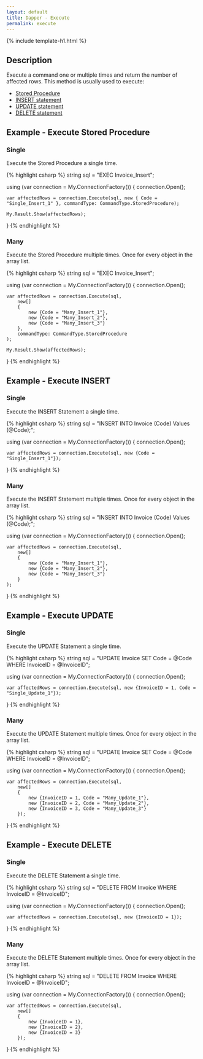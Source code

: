 ```yaml
---
layout: default
title: Dapper - Execute 
permalink: execute
---
```


{% include template-h1.html %}

## Description
Execute a command one or multiple times and return the number of affected rows. This method is usually used to execute:
- [Stored Procedure](#example---execute-stored-procedure)
- [INSERT statement](#example---execute-insert)
- [UPDATE statement](#example---execute-update)
- [DELETE statement](#example---execute-delete)

## Example - Execute Stored Procedure

### Single
Execute the Stored Procedure a single time.

{% highlight csharp %}
string sql = "EXEC Invoice_Insert";

using (var connection = My.ConnectionFactory())
{
    connection.Open();

    var affectedRows = connection.Execute(sql, new { Code = "Single_Insert_1" }, commandType: CommandType.StoredProcedure);

    My.Result.Show(affectedRows);
}
{% endhighlight %}

### Many
Execute the Stored Procedure multiple times. Once for every object in the array list.

{% highlight csharp %}
string sql = "EXEC Invoice_Insert";

using (var connection = My.ConnectionFactory())
{
    connection.Open();

    var affectedRows = connection.Execute(sql,
        new[]
        {
            new {Code = "Many_Insert_1"},
            new {Code = "Many_Insert_2"},
            new {Code = "Many_Insert_3"}
        },
        commandType: CommandType.StoredProcedure
    );

    My.Result.Show(affectedRows);
}
{% endhighlight %}

## Example - Execute INSERT

### Single
Execute the INSERT Statement a single time.

{% highlight csharp %}
string sql = "INSERT INTO Invoice (Code) Values (@Code);";

using (var connection = My.ConnectionFactory())
{
    connection.Open();

    var affectedRows = connection.Execute(sql, new {Code = "Single_Insert_1"});
}
{% endhighlight %}

### Many
Execute the INSERT Statement multiple times. Once for every object in the array list.

{% highlight csharp %}
string sql = "INSERT INTO Invoice (Code) Values (@Code);";

using (var connection = My.ConnectionFactory())
{
    connection.Open();

    var affectedRows = connection.Execute(sql,
        new[]
        {
            new {Code = "Many_Insert_1"},
            new {Code = "Many_Insert_2"},
            new {Code = "Many_Insert_3"}
        }
    );
}
{% endhighlight %}

## Example - Execute UPDATE

### Single
Execute the UPDATE Statement a single time.

{% highlight csharp %}
string sql = "UPDATE Invoice SET Code = @Code WHERE InvoiceID = @InvoiceID";

using (var connection = My.ConnectionFactory())
{
    connection.Open();

    var affectedRows = connection.Execute(sql, new {InvoiceID = 1, Code = "Single_Update_1"});
}
{% endhighlight %}

### Many
Execute the UPDATE Statement multiple times. Once for every object in the array list.

{% highlight csharp %}
string sql = "UPDATE Invoice SET Code = @Code WHERE InvoiceID = @InvoiceID";

using (var connection = My.ConnectionFactory())
{
    connection.Open();

    var affectedRows = connection.Execute(sql,
        new[]
        {
            new {InvoiceID = 1, Code = "Many_Update_1"},
            new {InvoiceID = 2, Code = "Many_Update_2"},
            new {InvoiceID = 3, Code = "Many_Update_3"}
        });
}
{% endhighlight %}

## Example - Execute DELETE

### Single
Execute the DELETE Statement a single time.

{% highlight csharp %}
string sql = "DELETE FROM Invoice WHERE InvoiceID = @InvoiceID";

using (var connection = My.ConnectionFactory())
{
    connection.Open();

    var affectedRows = connection.Execute(sql, new {InvoiceID = 1});
}
{% endhighlight %}

### Many
Execute the DELETE Statement multiple times. Once for every object in the array list.

{% highlight csharp %}
string sql = "DELETE FROM Invoice WHERE InvoiceID = @InvoiceID";

using (var connection = My.ConnectionFactory())
{
    connection.Open();

    var affectedRows = connection.Execute(sql,
        new[]
        {
            new {InvoiceID = 1},
            new {InvoiceID = 2},
            new {InvoiceID = 3}
        });
}
{% endhighlight %}
